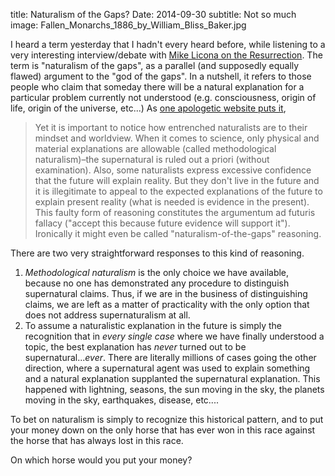 title: Naturalism of the Gaps?
Date: 2014-09-30
subtitle: Not so much
image: Fallen_Monarchs_1886_by_William_Bliss_Baker.jpg

I heard a term yesterday that I hadn't every heard before, while listening to a very interesting interview/debate with [Mike Licona on the Resurrection].  The term is "naturalism of the gaps", as a parallel (and supposedly equally flawed) argument to the "god of the gaps".  In a nutshell, it refers to those people who claim that someday there will be a natural explanation for a particular problem currently not understood (e.g. consciousness, origin of life, origin of the universe, etc...)  As [one apologetic website puts it],

>Yet it is important to notice how entrenched naturalists are to their mindset and worldview. When it comes to science, only physical and material explanations are allowable (called methodological naturalism)–the supernatural is ruled out a priori (without examination). Also, some naturalists express excessive confidence that the future will explain reality. But they don't live in the future and it is illegitimate to appeal to the expected explanations of the future to explain present reality (what is needed is evidence in the present). This faulty form of reasoning constitutes the argumentum ad futuris fallacy ("accept this because future evidence will support it"). Ironically it might even be called "naturalism-of-the-gaps" reasoning.

There are two very straightforward responses to this kind of reasoning.

1. *Methodological naturalism* is the only choice we have available, because no one has demonstrated any procedure to distinguish supernatural claims.  Thus, if we are in the business of distinguishing claims, we are left as a matter of practicality with the only option that does not address supernaturalism at all.
2. To assume a naturalistic explanation in the future is simply the recognition that in *every single case* where we have finally understood a topic, the best explanation has *never* turned out to be supernatural...*ever*.  There are literally millions of cases going the other direction, where a supernatural agent was used to explain something and a natural explanation supplanted the supernatural explanation.  This happened with lightning, seasons, the sun moving in the sky, the planets moving in the sky, earthquakes, disease, etc....

To bet on naturalism is simply to recognize this historical pattern, and to put your money down on the only horse that has ever won in this race against the horse that has always lost in this race.  

On which horse would you put your money?



[Mike Licona on the Resurrection]: http://commonsenseatheism.com/?p=261
[one apologetic website puts it]: http://www.reasons.org/articles/god-of-the-gaps-or-best-explanation


